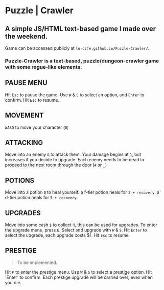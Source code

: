 # Puzzle | Crawler
## A simple JS/HTML text-based game I made over the weekend.

Game can be accessed publicly at `lu-cife.github.io/Puzzle-Crawler/`.


### Puzzle-Crawler is a text-based, puzzle/dungeon-crawler game with some rogue-like elements.

## PAUSE MENU

Hit `Esc` to pause the game.
Use `W` & `S` to select an option, and `Enter` to confirm.
Hit `Esc` to resume.

## MOVEMENT

`WASD` to move your character (`0`)

## ATTACKING

Move into an enemy `&` to attack them.
Your damage begins at `1`, but increases if you decide to upgrade.
Each enemy needs to be dead to proceed to the next room through the door (`#` or `_`)

## POTIONS

Move into a potion `Q` to heal yourself.
a f-tier potion heals for `3 + recovery`.
a d-tier potion heals for `5 + recovery`.

## UPGRADES

Move into some cash `$` to collect it, this can be used for upgrades.
To enter the upgrade menu, press `E`.
Select and upgrade with `W` & `S`.
Hit `Enter` to select the upgrade, each upgrade costs $1.
Hit `Esc` to resume.

## PRESTIGE

> To be implemented.


Hit `P` to enter the prestige menu.
Use `W` & `S` to select a prestige option.
Hit `Enter' to confirm.
Each prestige upgrade will be carried over, even when you die.




